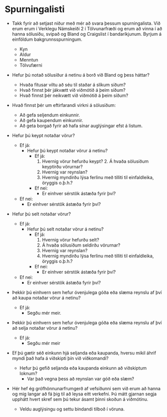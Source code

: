# Spurningalisti

- Takk fyrir að setjast niður með mér að svara þessum spurningalista. Við erum erum í Verklegu Námskeiði 2 í Tölvunarfræði og erum að vinna í að hanna sölusíðu, svipað og Bland og Craigslist í bandaríkjunum. Byrjum á einföldum bakgrunnsspurningum.
  - Kyn
  - Aldur
  - Menntun
  - Tölvufærni

- Hefur þú notað sölusíður á netinu á borð við Bland og þess háttar?
  - Hvaða fítusar viltu að séu til staðar á slíkum síðum?
  - Hvað finnst þér jákvætt við viðmótið á þeim síðum?
  - Hvað finnst þér neikvætt við viðmótið á þeim síðum?

- Hvað finnst þér um eftirfarandi virkni á sölusíðum:
  - Að gefa seljendum einkunnir.
  - Að gefa kaupendum einkunnir.
  - Að geta borgað fyrir að hafa sínar auglýsingar efst á listum.

- Hefur þú keypt notaðar vörur?
  - Ef já:
    - Hefur þú keypt notaðar vörur á netinu?
      - Ef já:
        1. Hvernig vörur hefurðu keypt? 2. Á hvaða sölusíðum keyptirðu vörurnar?
        2. Hvernig var reynslan?
        3. Hvernig myndirðu lýsa ferlinu með tilliti til einfaldleika, öryggis o.þ.h.?
      - Ef nei:
        - Er einhver sérstök ástæða fyrir því?
  - Ef nei:
    - Er einhver sérstök ástæða fyrir því?

- Hefur þú selt notaðar vörur?
  - Ef já:
    - Hefur þú selt notaðar vörur á netinu?
      - Ef já:
        1. Hvernig vörur hefurðu selt?
        2. Á hvaða sölusíðum seldirðu vörurnar?
        3. Hvernig var reynslan?
        4. Hvernig myndirðu lýsa ferlinu með tilliti til einfaldleika, öryggis o.þ.h.?
      - Ef nei:
        - Er einhver sérstök ástæða fyrir því?
  - Ef nei:
    - Er einhver sérstök ástæða fyrir því?

- Þekkir þú einhvern sem hefur óvenjulega góða eða slæma reynslu af því að kaupa notaðar vörur á netinu?
  - Ef já:
    - Segðu mér meir.

- Þekkir þú einhvern sem hefur óvenjulega góða eða slæma reynslu af því að selja notaðar vörur á netinu?
  - Ef já:
    - Segðu mér meir

- Ef þú gætir séð einkunn hjá seljanda eða kaupanda, hversu mikil áhrif myndi það hafa á viðskipti þín við viðkomandi?
  - Hefur þú gefið seljanda eða kaupanda einkunn að viðskiptum loknum?
    - Var það vegna þess að reynslan var góð eða slæm?

- Hér hef ég grófhönnunarfrumgerð af vefsíðunni sem við erum að hanna og mig langar að fá þig til að leysa eitt verkefni. Þú mátt gjarnan segja upphátt hvert skref sem þú tekur ásamt þinni skoðun á viðmótinu.
  - Veldu auglýsingu og settu bindandi tilboð í vöruna.
